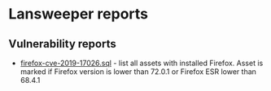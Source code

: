 # Lansweeper reports

## Vulnerability reports
- [firefox-cve-2019-17026.sql](https://thehackernews.com/2020/01/firefox-cyberattack.html) - list all assets with installed Firefox. Asset is marked if Firefox version is lower than 72.0.1 or Firefox ESR lower than 68.4.1